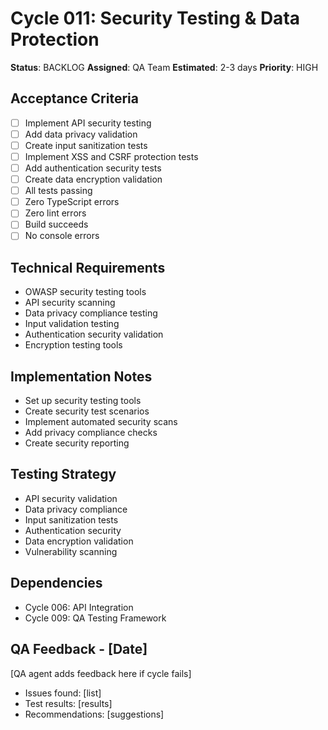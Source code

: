 # Cycle 011: Security Testing & Data Protection
**Status**: BACKLOG
**Assigned**: QA Team
**Estimated**: 2-3 days
**Priority**: HIGH

## Acceptance Criteria
- [ ] Implement API security testing
- [ ] Add data privacy validation
- [ ] Create input sanitization tests
- [ ] Implement XSS and CSRF protection tests
- [ ] Add authentication security tests
- [ ] Create data encryption validation
- [ ] All tests passing
- [ ] Zero TypeScript errors
- [ ] Zero lint errors
- [ ] Build succeeds
- [ ] No console errors

## Technical Requirements
- OWASP security testing tools
- API security scanning
- Data privacy compliance testing
- Input validation testing
- Authentication security validation
- Encryption testing tools

## Implementation Notes
- Set up security testing tools
- Create security test scenarios
- Implement automated security scans
- Add privacy compliance checks
- Create security reporting

## Testing Strategy
- API security validation
- Data privacy compliance
- Input sanitization tests
- Authentication security
- Data encryption validation
- Vulnerability scanning

## Dependencies
- Cycle 006: API Integration
- Cycle 009: QA Testing Framework

## QA Feedback - [Date]
[QA agent adds feedback here if cycle fails]
- Issues found: [list]
- Test results: [results]
- Recommendations: [suggestions]




